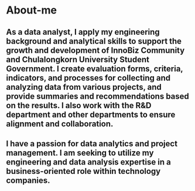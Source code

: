 # About-me

## 	As a data analyst, I apply my engineering background and analytical skills to support the growth and development of InnoBiz Community and Chulalongkorn University Student Government. I create evaluation forms, criteria, indicators, and processes for collecting and analyzing data from various projects, and provide summaries and recommendations based on the results. I also work with the R&D department and other departments to ensure alignment and collaboration.
## 	I have a passion for data analytics and project management. I am seeking to utilize my engineering and data analysis expertise in a business-oriented role within technology companies.

    
